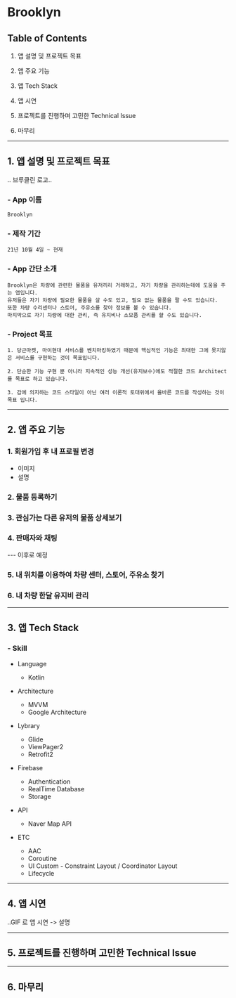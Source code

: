 # Brooklyn

## Table of Contents

1. 앱 설명 및 프로젝트 목표

2. 앱 주요 기능
3. 앱 Tech Stack
4. 앱 시연
5. 프로젝트를 진행하며 고민한 Technical Issue
6. 마무리

----------------------

## 1. 앱 설명 및 프로젝트 목표

.. 브루클린 로고..

### - ****App 이름**** 
    Brooklyn

### - ****제작 기간**** 
    21년 10월 4일 ~ 현재

### - ****App 간단 소개**** 
    Brooklyn은 차량에 관련한 물품을 유저끼리 거래하고, 자기 차량을 관리하는데에 도움을 주는 앱입니다.   
    유저들은 자기 차량에 필요한 물품을 살 수도 있고, 필요 없는 물품을 팔 수도 있습니다.
    또한 차량 수리센터나 스토어, 주유소를 찾아 정보를 볼 수 있습니다.   
    마지막으로 자기 차량에 대한 관리, 즉 유지비나 소모품 관리를 할 수도 있습니다.

### - ****Project 목표**** 
    1. 당근마켓, 마이현대 서비스를 벤치마킹하였기 때문에 핵심적인 기능은 최대한 그에 못지않은 서비스를 구현하는 것이 목표입니다.   

    2. 단순한 기능 구현 뿐 아니라 지속적인 성능 개선(유지보수)에도 적절한 코드 Architect를 목표로 하고 있습니다.

    3. 감에 의지하는 코드 스타일이 아닌 여러 이론적 토대위에서 올바른 코드를 작성하는 것이 목표 입니다.

    
--------------------

## 2. 앱 주요 기능

### ****1. 회원가입 후 내 프로필 변경**** 
- 이미지
- 설명

### ****2. 물품 등록하기**** 

### ****3. 관심가는 다른 유저의 물품 상세보기****

### ****4. 판매자와 채팅****    

--- 이후로 예정

### ****5. 내 위치를 이용하여 차량 센터, 스토어, 주유소 찾기****

### ****6. 내 차량 한달 유지비 관리****  

--------------------

## 3. 앱 Tech Stack

### ****- Skill****

- Language
    - Kotlin
        
- Architecture
    - MVVM
    - Google Architecture

- Lybrary
    - Glide
    - ViewPager2
    - Retrofit2

- Firebase
    - Authentication
    - RealTime Database
    - Storage

- API
    - Naver Map API

- ETC
    - AAC
    - Coroutine
    - UI Custom - Constraint Layout / Coordinator Layout
    - Lifecycle

-------------------------

## 4. 앱 시연

..GIF 로 앱 시연 -> 설명

---------------------

## 5. 프로젝트를 진행하며 고민한 Technical Issue

---------------------

## 6. 마무리

